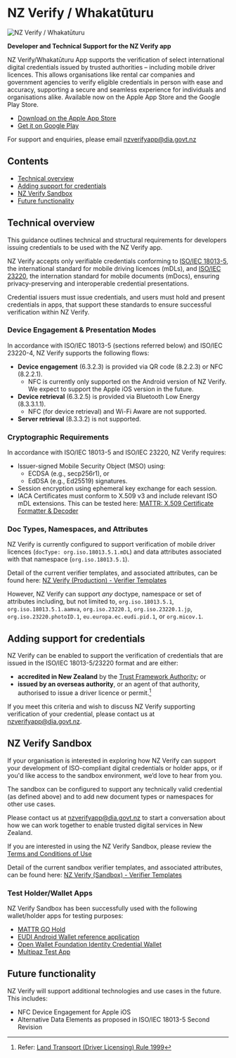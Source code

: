 # NZ Verify / Whakatūturu

![NZ Verify / Whakatūturu](https://www.dia.govt.nz/vwluResources/NZ-Verify-Brand-image-white-2/$file/NZ-Verify-Brand-image-white-2.png)

**Developer and Technical Support for the NZ Verify app**

NZ Verify/Whakatūturu App supports the verification of select international digital credentials issued by trusted authorities – including mobile driver licences. This allows organisations like rental car companies and government agencies to verify eligible credentials in person with ease and accuracy, supporting a secure and seamless experience for individuals and organisations alike. Available now on the Apple App Store and the Google Play Store.

*  [Download on the Apple App Store](https://apps.apple.com/nz/app/nz-verify-whakat%C5%ABturu/id6743457606)
*  [Get it on Google Play](https://play.google.com/store/apps/details?id=nz.govt.nzverify)

For support and enquiries, please email [nzverifyapp@dia.govt.nz](mailto:nzverifyapp@dia.govt.nz)

## Contents
-  [Technical overview](#technical-overview)
-  [Adding support for credentials](#adding-support-for-credentials)
-  [NZ Verify Sandbox](#nz-verify-sandbox)
-  [Future functionality](#future-functionality)

## Technical overview
This guidance outlines technical and structural requirements for developers issuing credentials to be used with the NZ Verify app.

NZ Verify accepts only verifiable credentials conforming to [ISO/IEC 18013-5](https://www.iso.org/standard/69084.html), the international standard for mobile driving licences (mDLs), and [ISO/IEC 23220](https://www.iso.org/standard/86782.html), the internation standard for mobile documents (mDocs), ensuring privacy-preserving and interoperable credential presentations.

Credential issuers must issue credentials, and users must hold and present credentials in apps, that support these standards to ensure successful verification within NZ Verify.

### Device Engagement & Presentation Modes
In accordance with ISO/IEC 18013-5 (sections referred below) and ISO/IEC 23220-4, NZ Verify supports the following flows:
-	**Device engagement** (6.3.2.3) is provided via QR code (8.2.2.3) or NFC (8.2.2.1).
    -	NFC is currently only supported on the Android version of NZ Verify. We expect to support the Apple iOS version in the future.
-	**Device retrieval** (6.3.2.5) is provided via Bluetooth Low Energy (8.3.3.1.1). 
    -  NFC (for device retrieval) and Wi-Fi Aware are not supported.
-	**Server retrieval** (8.3.3.2) is not supported.

### Cryptographic Requirements
In accordance with ISO/IEC 18013-5 and ISO/IEC 23220, NZ Verify requires:
-	Issuer-signed Mobile Security Object (MSO) using:
    -  ECDSA (e.g., secp256r1), or
    -  EdDSA (e.g., Ed25519) signatures.
-	Session encryption using ephemeral key exchange for each session.
-	IACA Certificates must conform to X.509 v3 and include relevant ISO mDL extensions. This can be tested here: [MATTR: X.509 Certificate Formatter & Decoder](https://tools.mattrlabs.com/pem)

### Doc Types, Namespaces, and Attributes
NZ Verify is currently configured to support verification of mobile driver licences (`docType: org.iso.18013.5.1.mDL`) and data attributes associated with that namespace (`org.iso.18013.5.1`).

Detail of the current verifier templates, and associated attributes, can be found here: [NZ Verify (Production) - Verifier Templates](TEMPLATES.md)

However, NZ Verify can support *any* doctype, namespace or set of attributes including, but not limited to, `org.iso.18013.5.1`, `org.iso.18013.5.1.aamva`, `org.iso.23220.1`, `org.iso.23220.1.jp`, `org.iso.23220.photoID.1`, `eu.europa.ec.eudi.pid.1`, or `org.micov.1`.

## Adding support for credentials
NZ Verify can be enabled to support the verification of credentials that are issued in the ISO/IEC 18013-5/23220 format and are either:
*  **accredited in New Zealand** by the [Trust Framework Authority](https://www.dia.govt.nz/trust-framework); or
*  **issued by an overseas authority**, or an agent of that authority, authorised to issue a driver licence or permit.[^1]

If you meet this criteria and wish to discuss NZ Verify supporting verification of your credential, please contact us at [nzverifyapp@dia.govt.nz](mailto:nzverifyapp@dia.govt.nz).

[^1]: Refer: [Land Transport (Driver Licensing) Rule 1999](https://www.legislation.govt.nz/regulation/public/1999/0100/latest/DLM281967.html?search=ts_act%40bill%40regulation%40deemedreg_land+transport_resel_25_a&p=1)

## NZ Verify Sandbox
If your organisation is interested in exploring how NZ Verify can support your development of ISO-compliant digital credentials or holder apps, or if you'd like access to the sandbox environment, we’d love to hear from you. 

The sandbox can be configured to support any technically valid credential (as defined above) and to add new document types or namespaces for other use cases.

Please contact us at [nzverifyapp@dia.govt.nz](mailto:nzverifyapp@dia.govt.nz) to start a conversation about how we can work together to enable trusted digital services in New Zealand.

If you are interested in using the NZ Verify Sandbox, please review the [Terms and Conditions of Use](SANDBOX-TERMS.md)

Detail of the current sandbox verifier templates, and associated attributes, can be found here: [NZ Verify (Sandbox) - Verifier Templates](SANDBOX-TEMPLATES.md)

### Test Holder/Wallet Apps
NZ Verify Sandbox has been successfully used with the following wallet/holder apps for testing purposes:
*  [MATTR GO Hold](https://learn.mattr.global/guides/get-started-go/go-hold/go-hold-example)
*  [EUDI Android Wallet reference application](https://github.com/eu-digital-identity-wallet/eudi-app-android-wallet-ui)
*  [Open Wallet Foundation Identity Credential Wallet](https://github.com/openwallet-foundation-labs/identity-credential)
*  [Multipaz Test App](https://apps.multipaz.org/)

## Future functionality
NZ Verify will support additional technologies and use cases in the future. This includes:
*    NFC Device Engagement for Apple iOS
*    Alternative Data Elements as proposed in ISO/IEC 18013-5 Second Revision
